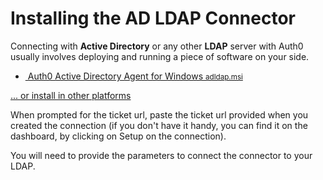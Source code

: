 # Installing the AD LDAP Connector

Connecting with __Active Directory__ or any other __LDAP__ server with Auth0 usually involves deploying and running a piece of software on your side.

<div class="platform-selector">

  <div class="installers">
    <ul>
      <li>
        <a href="http://assets.auth0.com.s3.amazonaws.com/adldap.msi">
          <img src="/img/node-windows.png" alt="">
          Auth0 Active Directory Agent for Windows
          <small>adldap.msi</small>
        </a>
      </li>
    </ul>
  </div>

<a href="/connector/install-other-platforms" class="other-platforms">... or install in other platforms</a>

When prompted for the ticket url, paste the ticket url provided when you created the connection (if you don't have it handy, you can find it on the dashboard, by clicking on Setup on the connection).

You will need to provide the parameters to connect the connector to your LDAP.